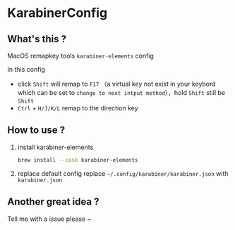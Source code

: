 # KarabinerConfig

## What's this ?

MacOS remapkey tools `karabiner-elements` config

In this config
* click `Shift` will remap to `F17` （a virtual key not exist in your keybord which can be set to `change to next intput method`），hold `Shift` still be `Shift`
* `Ctrl` + `H/J/K/L` remap to the direction key

## How to use ?

1. install karabiner-elements
   
    ```sh
    brew install --cask karabiner-elements
    ```
2. replace default config
   replace `~/.config/karabiner/karabiner.json` with `karabiner.json`

## Another great idea ?

Tell me with a issue please ~